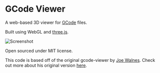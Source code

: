 GCode Viewer
============

A web-based 3D viewer for [GCode](http://en.wikipedia.org/wiki/G-code) files.

Built using WebGL and [three.js](https://github.com/mrdoob/three.js/).

![Screenshot](https://github.com/jherrm/gcode-viewer/raw/master/screenshots/octocat1.png)

Open sourced under MIT license.

This code is based off of the original gcode-viewer by [Joe Walnes](http://joewalnes.com). Check out more about his original version [here](http://joewalnes.com/2012/04/01/a-3d-webgl-gcode-viewer-for-understanding-3d-printers/).
